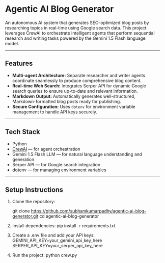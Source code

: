 # Agentic AI Blog Generator

An autonomous AI system that generates SEO-optimized blog posts by researching topics in real-time using Google search data. This project leverages CrewAI to orchestrate intelligent agents that perform sequential research and writing tasks powered by the Gemini 1.5 Flash language model.

---

## Features

- **Multi-agent Architecture:** Separate researcher and writer agents coordinate seamlessly to produce comprehensive blog content.
- **Real-time Web Search:** Integrates Serper API for dynamic Google search queries to ensure up-to-date and relevant information.
- **Markdown Output:** Automatically generates well-structured, Markdown-formatted blog posts ready for publishing.
- **Secure Configuration:** Uses `dotenv` for environment variable management to handle API keys securely.

---

## Tech Stack

- Python
- [CrewAI](https://github.com) — for agent orchestration
- Gemini 1.5 Flash LLM — for natural language understanding and generation
- Serper API — for Google search integration
- dotenv — for managing environment variables

---

## Setup Instructions

1. Clone the repository:

   git clone https://github.com/subhamkumarpadhy/agentic-ai-blog-generator.git
   cd agentic-ai-blog-generator

2. Install dependencies:
    pip install -r requirements.txt

3. Create a .env file and add your API keys:
    GEMINI_API_KEY=your_gemini_api_key_here
    SERPER_API_KEY=your_serper_api_key_here

4. Run the project:
    python crew.py